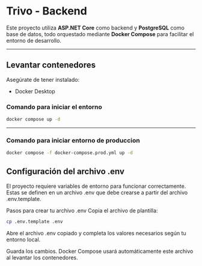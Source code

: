 # Trivo - Backend

Este proyecto utiliza **ASP.NET Core** como backend y **PostgreSQL** como base de datos, todo orquestado mediante **Docker Compose** para facilitar el entorno de desarrollo.

---

## Levantar contenedores

Asegúrate de tener instalado:

- Docker Desktop

### Comando para iniciar el entorno

```bash
docker compose up -d
```

---

### Comando para iniciar entorno de produccion

```bash
docker compose -f docker-compose.prod.yml up -d
```
## Configuración del archivo .env


El proyecto requiere variables de entorno para funcionar correctamente. Estas se definen en un archivo .env que debe crearse a partir del archivo .env.template.

Pasos para crear tu archivo .env
Copia el archivo de plantilla:

```bash
cp .env.template .env
```
Abre el archivo .env copiado y completa los valores necesarios según tu entorno local.

Guarda los cambios. Docker Compose usará automáticamente este archivo al levantar los contenedores.